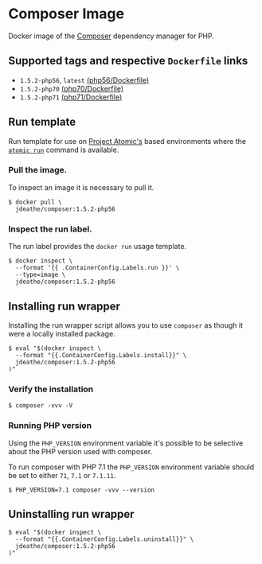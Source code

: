 # Composer Image

Docker image of the [Composer](https://github.com/composer/composer) dependency manager for PHP.

## Supported tags and respective `Dockerfile` links

- `1.5.2-php56`, `latest` [(php56/Dockerfile)](https://github.com/jdeathe/image-composer/blob/master/php56/Dockerfile)
- `1.5.2-php70` [(php70/Dockerfile)](https://github.com/jdeathe/image-composer/blob/master/php70/Dockerfile)
- `1.5.2-php71` [(php71/Dockerfile)](https://github.com/jdeathe/image-composer/blob/master/php71/Dockerfile)

## Run template

Run template for use on [Project Atomic's](http://www.projectatomic.io/) based environments where the [`atomic run`](https://github.com/projectatomic/atomic#atomic-run) command is available.

### Pull the image.

To inspect an image it is necessary to pull it.

```
$ docker pull \
  jdeathe/composer:1.5.2-php56
```

### Inspect the run label.

The run label provides the `docker run` usage template.

```
$ docker inspect \
  --format '{{ .ContainerConfig.Labels.run }}' \
  --type=image \
  jdeathe/composer:1.5.2-php56
```

## Installing run wrapper

Installing the run wrapper script allows you to use `composer` as though it were a locally installed package.

```
$ eval "$(docker inspect \
  --format "{{.ContainerConfig.Labels.install}}" \
  jdeathe/composer:1.5.2-php56
)"
```

### Verify the installation

```
$ composer -vvv -V
```

### Running PHP version

Using the `PHP_VERSION` environment variable it's possible to be selective about the PHP version used with composer.

To run composer with PHP 7.1 the `PHP_VERSION` environment variable should be set to either `71`, `7.1` or `7.1.11`.

```
$ PHP_VERSION=7.1 composer -vvv --version
```

## Uninstalling run wrapper

```
$ eval "$(docker inspect \
  --format "{{.ContainerConfig.Labels.uninstall}}" \
  jdeathe/composer:1.5.2-php56
)"
```

